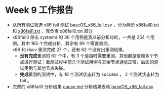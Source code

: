 # Week 9 工作报告

+ 从所有测试筛选 x86 fail 测试 [baseOS_x86_fail.csv](../Week8/csv/baseOS_x86_fail.csv) ，分为两份 [x86fail0.txt](./lists/x86fail0.txt) 和 [x86fail1.txt](./lists/x86fail1.txt) ，我负责 x86fail0.txt 部分
+ x86fail0 除去 systemd 的 36 个用例是我以前分析过的，一共是 254 个用例。其中 165 个完成分析，其余有 89 个需要重测。<br> x86 和 riscv 重测完成 27 个，还有 62 个没有出重测结果。
   + **没有完成**重测的 62 个中，有 3 个是超时需要重测，其他都是依赖多个节点进行测试：重测过程中前几个测试用例与其余节点通信正常，后面的测试用例与其他节点失联。
   + **完成**重测的测试中，有 18 个测试状态转为 success ， 2 个测试状态转为 fail 。
+ 完整的 x86fail0 分析结果 [cause.md](./lists/cause.md) 分析结果表格 [baseOS_x86_fail.csv](./lists/baseOS_x86_fail.csv)
